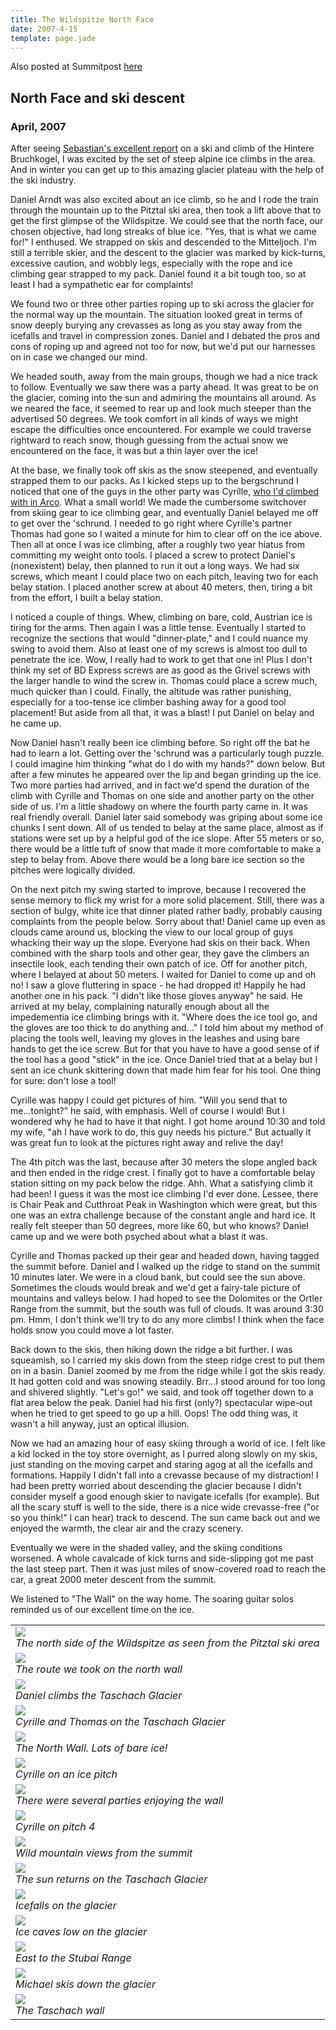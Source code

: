 ```yaml
---
title: The Wildspitze North Face
date: 2007-4-15
template: page.jade
---
```


Also posted at Summitpost [here](http://www.summitpost.org/wildspitze-north-wall/282071)

<h2>North Face and ski descent</h2>
<h3>April, 2007</h3>


After seeing <a href="http://www.summitpost.org/trip-report/280030/ski-tour-to-hinterer-brochkogel.html">Sebastian's excellent report</a> on a ski and climb of the Hintere Bruchkogel, I was excited by the set of steep alpine ice climbs in the area. And in winter you can get up to this amazing glacier plateau with the help of the ski industry.


Daniel Arndt was also excited about an ice climb, so he and I rode the train through the mountain up to the Pitztal ski area, then took a lift above that to get the first glimpse of the Wildspitze. We could see that the north face, our chosen objective, had long streaks of blue ice. "Yes, that is what we came for!" I enthused. We strapped on skis and descended to the Mitteljoch. I'm still a terrible skier, and the descent to the glacier was marked by kick-turns, excessive caution, and wobbly legs, especially with the rope and ice climbing gear strapped to my pack. Daniel found it a bit tough too, so at least I had a sympathetic ear for complaints!


We found two or three other parties roping up to ski across the glacier for the normal way up the mountain. The situation looked great in terms of snow deeply burying any crevasses as long as you stay away from the icefalls and travel in compression zones. Daniel and I debated the pros and cons of roping up and agreed not too for now, but we'd put our harnesses on in case we changed our mind.


We headed south, away from the main groups, though we had a nice track to follow. Eventually we saw there was a party ahead. It was great to be on the glacier, coming into the sun and admiring the mountains all around. As we neared the face, it seemed to rear up and look much steeper than the advertised 50 degrees. We took comfort in all kinds of ways we might escape the difficulties once encountered. For example we could traverse rightward to reach snow, though guessing from the actual snow we encountered on the face, it was but a thin layer over the ice!


At the base, we finally took off skis as the snow steepened, and eventually strapped them to our packs. As I kicked steps up to the bergschrund I noticed that one of the guys in the other party was Cyrille, <a href="http://www.summitpost.org/trip-report/198493/Monte-Casale-climbing.html">who I'd climbed with in Arco</a>. What a small world! We made the cumbersome switchover from skiing gear to ice climbing gear, and eventually Daniel belayed me off to get over the 'schrund. I needed to go right where Cyrille's partner Thomas had gone so I waited a minute for him to clear off on the ice above. Then all at once I was ice climbing, after a roughly two year hiatus from committing my weight onto tools. I placed a screw to protect Daniel's (nonexistent) belay, then planned to run it out a long ways. We had six screws, which meant I could place two on each pitch, leaving two for each belay station. I placed another screw at about 40 meters, then, tiring a bit from the effort, I built a belay station.


I noticed a couple of things. Whew, climbing on bare, cold, Austrian ice is tiring for the arms. Then again I was a little tense. Eventually I started to recognize the sections that would "dinner-plate," and I could nuance my swing to avoid them. Also at least one of my screws is almost too dull to penetrate the ice. Wow, I really had to work to get that one in! Plus I don't think my set of BD Express screws are as good as the Grivel screws with the larger handle to wind the screw in. Thomas could place a screw much, much quicker than I could. Finally, the altitude was rather punishing, especially for a too-tense ice climber bashing away for a good tool placement! But aside from all that, it was a blast! I put Daniel on belay and he came up.


Now Daniel hasn't really been ice climbing before. So right off the bat he had to learn a lot. Getting over the 'schrund was a particularly tough puzzle. I could imagine him thinking "what do I do with my hands?" down below. But after a few minutes he appeared over the lip and began grinding up the ice. Two more parties had arrived, and in fact we'd spend the duration of the climb with Cyrille and Thomas on one side and another party on the other side of us. I'm a little shadowy on where the fourth party came in. It was real friendly overall. Daniel later said somebody was griping about some ice chunks I sent down. All of us tended to belay at the same place, almost as if stations were set up by a helpful god of the ice slope. After 55 meters or so, there would be a little tuft of snow that made it more comfortable to make a step to belay from. Above there would be a long bare ice section so the pitches were logically divided.


On the next pitch my swing started to improve, because I recovered the sense memory to flick my wrist for a more solid placement. Still, there was a section of bulgy, white ice that dinner plated rather badly, probably causing complaints from the people below. Sorry about that! Daniel came up even as clouds came around us, blocking the view to our local group of guys whacking their way up the slope. Everyone had skis on their back. When combined with the sharp tools and other gear, they gave the climbers an insectile look, each tending their own patch of ice. Off for another pitch, where I belayed at about 50 meters. I waited for Daniel to come up and oh 
no! I saw a glove fluttering in space - he had dropped it! Happily he had another one in his pack. "I didn't like those gloves anyway" he said. He arrived at my belay, complaining naturally enough about all the impedementia ice climbing brings with it. "Where does the ice tool go, and the gloves are too thick to do anything and..." I told him about my method of placing the tools well, leaving my gloves in the leashes and using bare hands to get the ice screw. But for that you have to have a good sense of if the tool has a good "stick" in the ice. Once Daniel tried that at a belay but I sent an ice chunk skittering down that made him fear for his tool. One thing for sure: don't lose a tool!


Cyrille was happy I could get pictures of him. "Will you send that to me...tonight?" he said, with emphasis. Well of course I would! But I wondered why he had to have it that night. I got home around 10:30 and told my wife, "ah I have work to do, this guy needs his picture." But actually it was great fun to look at the pictures right away and relive the day!


The 4th pitch was the last, because after 30 meters the slope angled back and then ended in the ridge crest. I finally got to have a comfortable belay station sitting on my pack below the ridge. Ahh. What a satisfying climb it had been! I guess it was the most ice climbing I'd ever done. Lessee, there is Chair Peak and Cutthroat Peak in Washington which were great, but this one was an extra challenge because of the constant angle and hard ice. It really felt steeper than 50 degrees, more like 60, but who knows? Daniel came up and we were both psyched about what a blast it was.


Cyrille and Thomas packed up their gear and headed down, having tagged the summit before. Daniel and I walked up the ridge to stand on the summit 10 minutes later. We were in a cloud bank, but could see the sun above. Sometimes the clouds would break and we'd get a fairy-tale picture of mountains and valleys below. I had hoped to see the Dolomites or the Ortler Range from the summit, but the south was full of clouds. It was around 3:30 pm. Hmm, I don't think we'll try to do any more climbs! I think when the face holds snow you could move a lot faster.


Back down to the skis, then hiking down the ridge a bit further. I was squeamish, so I carried my skis down from the steep ridge crest to put them on in a basin. Daniel zoomed by me from the ridge while I got the skis ready. It had gotten cold and was snowing steadily. Brr...I stood around for too long and shivered slightly. "Let's go!" we said, and took off together down to a flat area below the peak. Daniel had his first (only?) spectacular wipe-out when he tried to get speed to go up a hill. Oops! The odd thing was, it wasn't a hill anyway, just an optical illusion.


Now we had an amazing hour of easy skiing through a world of ice. I felt like a kid locked in the toy store overnight, as I purred along slowly on my skis, just standing on the moving carpet and staring agog at all the icefalls and formations. Happily I didn't fall into a crevasse because of my distraction! I had been pretty worried about descending the glacier because I didn't consider myself a good enough skier to navigate icefalls (for example). But all the scary stuff is well to the side, there is a nice wide crevasse-free ("or so you think!" I can hear) track to descend. The sun came back out and we enjoyed the warmth, the clear air and the crazy scenery.


Eventually we were in the shaded valley, and the skiing conditions worsened. A whole cavalcade of kick turns and side-slipping got me past the last steep part. Then it was just miles of snow-covered road to reach the car, a great 2000 meter descent from the summit.


We listened to "The Wall" on the way home. The soaring guitar solos reminded us of our excellent time on the ice.                                                                                                                                                     
<table>
<tr><td>
<a href="images/derwild.jpg"><img src="images/derwild.jpg"></a><br>
<i>The north side of the Wildspitze as seen from the Pitztal ski area</i>
</td></tr>
<tr><td>
<a href="images/derwild_route.jpg"><img src="images/derwild_route.jpg"></a><br>
<i>The route we took on the north wall</i>
</td></tr>
<tr><td>
<a href="images/danielskins.jpg"><img src="images/danielskins.jpg"></a><br>
<i>Daniel climbs the Taschach Glacier</i>
</td></tr>
<tr><td>
<a href="images/approachingwand.jpg"><img src="images/approachingwand.jpg"></a><br>
<i>Cyrille and Thomas on the Taschach Glacier</i>
</td></tr>
<tr><td>
<a href="images/wildnordwand.jpg"><img src="images/wildnordwand.jpg"></a><br>
<i>The North Wall. Lots of bare ice!</i>
</td></tr>
<tr><td>
<a href="images/cyrilleo1.jpg"><img src="images/cyrilleo1.jpg"></a><br>
<i>Cyrille on an ice pitch</i>
</td></tr>
<tr><td>
<a href="images/guideguy.jpg"><img src="images/guideguy.jpg"></a><br>
<i>There were several parties enjoying the wall</i>
</td></tr>
<tr><td>
<a href="images/cyrilleo2.jpg"><img src="images/cyrilleo2.jpg"></a><br>
<i>Cyrille on pitch 4</i>
</td></tr>
<tr><td>
<a href="images/wildspitzeview.jpg"><img src="images/wildspitzeview.jpg"></a><br>
<i>Wild mountain views from the summit</i>
</td></tr>
<tr><td>
<a href="images/tglacier.jpg"><img src="images/tglacier.jpg"></a><br>
<i>The sun returns on the Taschach Glacier</i>
</td></tr>
<tr><td>
<a href="images/coolicefall.jpg"><img src="images/coolicefall.jpg"></a><br>
<i>Icefalls on the glacier</i>
</td></tr>
<tr><td>
<a href="images/icecaves.jpg"><img src="images/icecaves.jpg"></a><br>
<i>Ice caves low on the glacier</i>
</td></tr>
<tr><td>
<a href="images/phdaniel_lookingback.jpg"><img src="images/phdaniel_lookingback.jpg"></a><br>
<i>East to the Stubai Range</i>
</td></tr>
<tr><td>
<a href="images/phdaniel_michaeli.jpg"><img src="images/phdaniel_michaeli.jpg"></a><br>
<i>Michael skis down the glacier</i>
</td></tr>
<tr><td>
<a href="images/phdaniel_taschachwand.jpg"><img src="images/phdaniel_taschachwand.jpg"></a><br>
<i>The Taschach wall</i>
</td></tr>
</table>
